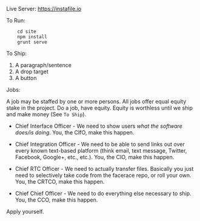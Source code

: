 Live Server: https://instafile.io

To Run:
```
    cd site
    npm install
    grunt serve
```

To Ship:

1. A paragraph/sentence
2. A drop target
3. A button


Jobs:

A job may be staffed by one or more persons. All jobs offer equal equity stake in the project. Do a job, have equity. Equity is worthless until we ship and make money (See `To Ship`).

* Chief Interface Officer - We need to show users *what the software does/is doing*. You, the CIfO, make this happen.

* Chief Integration Officer - We need to be able to send links out over every known text-based platform (think email, text message, Twitter, Facebook, Google+, etc., etc.). You, the CIO, make this happen.

* Chief RTC Officer - We need to actually transfer files. Basically you just need to selectively take code from the facerace repo, or roll your own. You, the CRTCO, make this happen.

* Chief Chief Officer - We need to do everything else necessary to ship. You, the CCO, make this happen.


Apply yourself.
